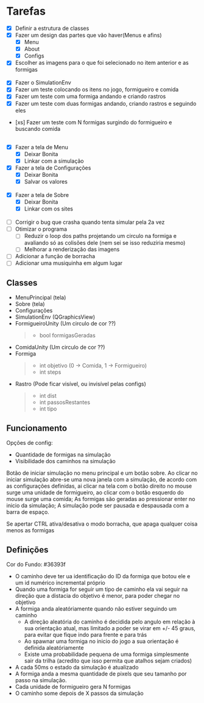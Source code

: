 # Tarefas

- [x] Definir a estrutura de classes
- [x] Fazer um design das partes que vão haver(Menus e afins)
  - [x] Menu
  - [x] About
  - [x] Configs
- [x] Escolher as imagens para o que foi selecionado no item anterior e as formigas</br></br>
- [x] Fazer o SimulationEnv
- [x] Fazer um teste colocando os itens no jogo, formigueiro e comida
- [x] Fazer um teste com uma formiga andando e criando rastros
- [x] Fazer um teste com duas formigas andando, criando rastros e seguindo eles
- [xs] Fazer um teste com N formigas surgindo do formigueiro e buscando comida</br></br>
- [x] Fazer a tela de Menu
  - [x] Deixar Bonita
  - [x] Linkar com a simulação
- [x] Fazer a tela de Configurações
  - [x] Deixar Bonita
  - [x] Salvar os valores</br></br>
- [x] Fazer a tela de Sobre
  - [x] Deixar Bonita
  - [x] Linkar com os sites</br></br>
- [ ] Corrigir o bug que crasha quando tenta simular pela 2a vez
- [ ] Otimizar o programa
  - [ ] Reduzir o loop dos paths projetando um circulo na formiga e avaliando só as colisões dele (nem sei se isso reduziria mesmo)
  - [ ] Melhorar a renderização das imagens
- [ ] Adicionar a função de borracha
- [ ] Adicionar uma musiquinha em algum lugar

## Classes

- MenuPrincipal (tela)
- Sobre (tela)
- Configurações
- SimulationEnv (QGraphicsView)
- FormigueiroUnity (Um circulo de cor ??)
  > - bool formigasGeradas
- ComidaUnity (Um circulo de cor ??)
- Formiga
  > - int objetivo (0 -> Comida, 1 -> Formigueiro)
  > - int steps
- Rastro (Pode ficar visível, ou invisível pelas configs)
  > - int dist
  > - int passosRestantes
  > - int tipo

## Funcionamento

Opções de config:

- Quantidade de formigas na simulação
- Visibilidade dos caminhos na simulação

Botão de iniciar simulação no menu principal e um botão sobre. Ao clicar no iniciar simulação abre-se uma nova janela com a simulação, de acordo com as configurações definidas, ai clicar na tela com o botão direito no mouse surge uma unidade de formigueiro, ao clicar com o botão esquerdo do mouse surge uma comida; As formigas são geradas ao pressionar enter no inicio da simulação; A simulação pode ser pausada e despausada com a barra de espaço.

Se apertar CTRL ativa/desativa o modo borracha, que apaga qualquer coisa menos as formigas

## Definições

Cor do Fundo: #36393f

- O caminho deve ter ua identificação do ID da formiga que botou ele e um id numérico incremental próprio
- Quando uma formiga for seguir um tipo de caminho ela vai seguir na direção que a distacia do objetivo é menor, para poder chegar no objetivo
- A formiga anda aleatóriamente quando não estiver seguindo um caminho
  - A direção aleatória do caminho é decidida pelo angulo em relação à sua orientação atual, mas limitado a poder se virar em +/- 45 graus, para evitar que fique indo para frente e para trás
  - Ao spawnar uma formiga no inicio do jogo a sua orientação é definida aleatóriamente
  - Existe uma probabilidade pequena de uma formiga simplesmente sair da trilha (acredito que isso permita que atalhos sejam criados)
- A cada 50ms o estado da simulação é atualizado
- A formiga anda a mesma quantidade de pixels que seu tamanho por passo na simulação.
- Cada unidade de formigueiro gera N formigas
- O caminho some depois de X passos da simulação
